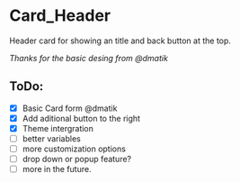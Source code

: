 # Card_Header

Header card for showing an title and back button at the top.

*Thanks for the basic desing from @dmatik*

## ToDo:

- [x] Basic Card form @dmatik
- [x] Add aditional button to the right
- [x] Theme intergration
- [ ] better variables
- [ ] more customization options
- [ ] drop down or popup feature?
- [ ] more in the future.